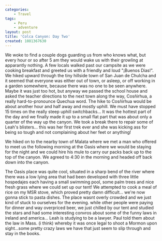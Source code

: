 ```yaml
---
categories:
    - Travel
tags:
    - Peru
    - adventure
layout: post
title: 'Colca Canyon: Day Two'
created: 1081367630
---
```


We woke to find a couple dogs guarding us from who knows what, but every hour or so after 5 am they would wake us with their growling at apparantly nothing. <!--more--> A few locals walked past our campsite as we were cooking breakfast and greeted us with a friendly and loud "¡Buenos Dias!".  We hiked upward through the tiny hillside town of San Juan de Chulcha and it seemed that everyone was either out of town, or asleep, or off working in a garden somewhere, because there was no one to be seen anywhere. Maybe it was just too hot, but anyway we passed the school house and asked the teacher directions to the next town along the way,  Cosñirhua, a really hard-to-pronounce Quechua word. The hike to Cosñirhua would be about another hour and half away and mostly uphill.  We must have stopped 15 times on the really steep uphill switchbacks... It was the hottest part of the day and we finally made it up to a small flat part that was about only a quarter of the way up the canyon.  We took a break there to repair some of Leah's blisters... this was her first trek ever and she was kicking ass for being so tough and not complaining about her feet or anything!

We hiked on to the nearby town of Malata where we met a man who offered to meet us the following morning at the Oasis where we would be staying for the night and we could hire his mule to carry our packs back up to the top of the canyon. We agreed to 4:30 in the morning and headed off back down into the canyon.

The Oasis place was quite cool, situated in a sharp bend of the river where there was a low lying area that had been developed with three little hospedajes each having a small swimming pool, some palm trees and nice fresh grass where we could set up our tent!  We attempted to cook a meal of rice on my MSR stove, which proved pretty damn difficult... we're now gonna stick to pasta dishes. The place wasnt overly crowded and we just kind of stuck to ourselves for the evening.  while other people were paying for dinner and way overpriced beer, we just chilled by our tent and studied the stars and had some interesting convros about some of the funny laws in ireland and america... Leah is studying to be a lawyer.  Paul told them about the law in Mass. (i think) whereby it was once legal to shoot a Mormon upon sight...some pretty crazy laws we have that just seem to slip through and stay in the books.
